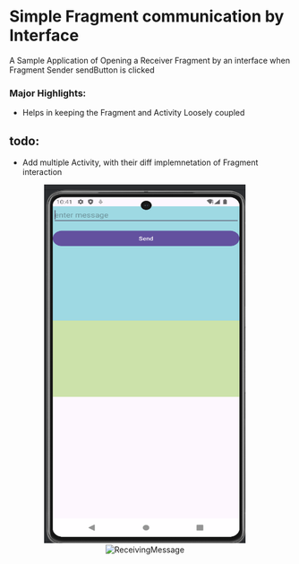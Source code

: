 # Simple Fragment communication by Interface
A Sample Application of Opening a Receiver Fragment by an interface  when Fragment Sender sendButton is clicked

### Major Highlights:
- Helps in keeping the Fragment and Activity Loosely coupled

## todo: 
- Add multiple Activity, with their diff implemnetation of Fragment interaction



<p align="center">
  <img alt="SendingMessage" src="https://github.com/aman1sr/FragmentInterfaceCommuncate/blob/master/screenshot/ReceiverFrg.png?raw=true" width="360" height="640"> &nbsp;&nbsp;&nbsp;&nbsp;
  <img alt="ReceivingMessage" src="[https://github.com/aman1sr/Simple-FileDownloader-Library/blob/master/app/screenshot/2.jpeg?raw=true](https://github.com/aman1sr/FragmentInterfaceCommuncate/blob/master/screenshot/SenderFrg.png?raw=true)" width="360" height="640"> &nbsp;&nbsp;&nbsp;&nbsp;
</p>

